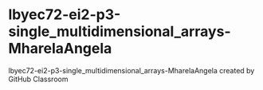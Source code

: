 # lbyec72-ei2-p3-single_multidimensional_arrays-MharelaAngela
lbyec72-ei2-p3-single_multidimensional_arrays-MharelaAngela created by GitHub Classroom
 
